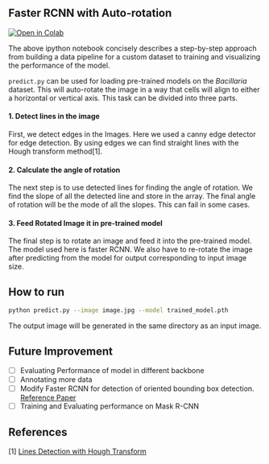## Faster RCNN with Auto-rotation


[![Open in Colab](https://colab.research.google.com/assets/colab-badge.svg)](https://colab.research.google.com/github/devoworm/Digital-Bacillaria/blob/master/Tutorials/Faster%20RCNN_PyTorch/Train_Faster_RCNN.ipynb)


The above ipython notebook concisely describes a step-by-step approach from building a data pipeline for a custom dataset to training and visualizing the performance of the model.

`predict.py` can be used for loading pre-trained models on the _Bacillaria_ dataset. This will auto-rotate the image in a way that cells will align to either a
horizontal or vertical axis. This task can be divided into three parts.
#### 1. Detect lines in the image
First, we detect edges in the Images. Here we used a canny edge detector for edge detection. By using edges we can find straight lines with the Hough transform method[1].
#### 2. Calculate the angle of rotation
The next step is to use detected lines for finding the angle of rotation. We find the slope of all the detected line and store in the array. The final angle of rotation
will be the mode of all the slopes. This can fail in some cases.

#### 3. Feed Rotated Image it in pre-trained model 
The final step is to rotate an image and feed it into the pre-trained model. The model used here is faster RCNN. We also have to re-rotate the image after predicting from
the model for output corresponding to input image size.


## How to run 
```bash
python predict.py --image image.jpg --model trained_model.pth
```

The output image will be generated in the same directory as an input image.

## Future Improvement

- [ ] Evaluating Performance of model in different backbone
- [ ] Annotating more data 
- [ ] Modify Faster RCNN for detection of oriented bounding box detection. [Reference Paper](https://arxiv.org/abs/1711.10398)
- [ ] Training and Evaluating performance on Mask R-CNN

## References
[1] [Lines Detection with Hough Transform](https://towardsdatascience.com/lines-detection-with-hough-transform-84020b3b1549)
